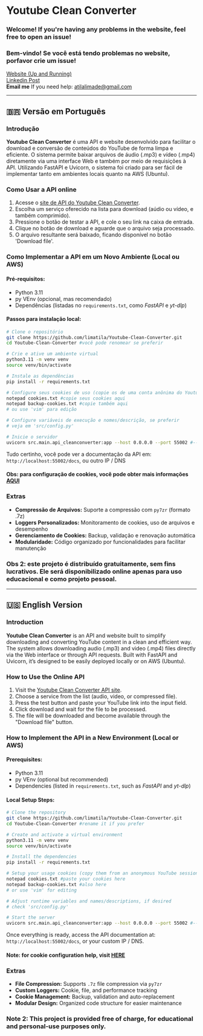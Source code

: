 # Youtube Clean Converter
### Welcome! If you're having any problems in the website, feel free to open an issue!
### Bem-vindo! Se você está tendo problemas no website, porfavor crie um issue!

[Website (Up and Running)](https://bit.ly/YoutubeCleanConverter) <br>
[Linkedin Post](https://www.linkedin.com/feed/update/urn:li:ugcPost:7317375614452170752/) <br>
**Email me** If you need help: [atilalimade@gmail.com](mailto:atilalimade@gmail.com)

---

## 🇧🇷 Versão em Português

### Introdução
**Youtube Clean Converter** é uma API e website desenvolvido para facilitar o download e conversão de conteúdos do YouTube de forma limpa e eficiente.
O sistema permite baixar arquivos de áudio (.mp3) e vídeo (.mp4) diretamente via uma interface Web e também por meio de requisições à API.
Utilizando FastAPI e Uvicorn, o sistema foi criado para ser fácil de implementar tanto em ambientes locais quanto na AWS (Ubuntu).

### Como Usar a API online
1. Acesse o [site de API do Youtube Clean Converter](https://bit.ly/YoutubeCleanConverter).
2. Escolha um serviço oferecido na lista para download (aúdio ou vídeo, e também comprimido).
3. Pressione o botão de testar a API, e cole o seu link na caixa de entrada.
4. Clique no botão de download e aguarde que o arquivo seja processado.
5. O arquivo resultante será baixado, ficando disponível no botão 'Download file'.

### Como Implementar a API em um Novo Ambiente (Local ou AWS)

#### Pré-requisitos:
- Python 3.11
- py VEnv (opcional, mas recomendado)
- Dependências (listadas no `requirements.txt`, como *FastAPI* e *yt-dlp*)

#### Passos para instalação local:
```bash
# Clone o repositório
git clone https://github.com/limatila/Youtube-Clean-Converter.git
cd Youtube-Clean-Converter #você pode renomear se preferir

# Crie e ative um ambiente virtual
python3.11 -m venv venv
source venv/bin/activate

# Instale as dependências
pip install -r requirements.txt

# Configure seus cookies de uso (copie os de uma conta anônima do Youtube)
notepad cookies.txt #copie seus cookies aqui
notepad backup-cookies.txt #copie também aqui
# ou use 'vim' para edição

# Configure variáveis de execução e nomes/descrição, se preferir
# veja em 'src/config.py'

# Inicie o servidor
uvicorn src.main.api_cleanconverter:app --host 0.0.0.0 --port 55002 #--reload
```
Tudo certinho, você pode ver a documentação da API em: `http://localhost:55002/docs`, ou outro IP / DNS

#### Obs: para configuração de cookies, você pode obter mais informações [AQUI](https://github.com/yt-dlp/yt-dlp/wiki/Extractors#exporting-youtube-cookies)

### Extras
- **Compressão de Arquivos:** Suporte a compressão com `py7zr` (formato .7z)
- **Loggers Personalizados:** Monitoramento de cookies, uso de arquivos e desempenho
- **Gerenciamento de Cookies:** Backup, validação e renovação automática
- **Modularidade:** Código organizado por funcionalidades para facilitar manutenção

### Obs 2: este projeto é distribuído gratuitamente, sem fins lucrativos. Ele será disponibilizado online apenas para uso educacional e como projeto pessoal.

---

## 🇺🇸 English Version

### Introduction
**Youtube Clean Converter** is an API and website built to simplify downloading and converting YouTube content in a clean and efficient way.
The system allows downloading audio (.mp3) and video (.mp4) files directly via the Web interface or through API requests.
Built with FastAPI and Uvicorn, it’s designed to be easily deployed locally or on AWS (Ubuntu).

### How to Use the Online API
1. Visit the [Youtube Clean Converter API site](https://bit.ly/YoutubeCleanConverter).
2. Choose a service from the list (audio, video, or compressed file).
3. Press the test button and paste your YouTube link into the input field.
4. Click download and wait for the file to be processed.
5. The file will be downloaded and become available through the "Download file" button.

### How to Implement the API in a New Environment (Local or AWS)

#### Prerequisites:
- Python 3.11
- py VEnv (optional but recommended)
- Dependencies (listed in `requirements.txt`, such as *FastAPI* and *yt-dlp*)

#### Local Setup Steps:
```bash
# Clone the repository
git clone https://github.com/limatila/Youtube-Clean-Converter.git
cd Youtube-Clean-Converter #rename it if you prefer

# Create and activate a virtual environment
python3.11 -m venv venv
source venv/bin/activate

# Install the dependencies
pip install -r requirements.txt

# Setup your usage cookies (copy them from an anonymous YouTube session)
notepad cookies.txt #paste your cookies here
notepad backup-cookies.txt #also here
# or use 'vim' for editing

# Adjust runtime variables and names/descriptions, if desired
# check 'src/config.py'

# Start the server
uvicorn src.main.api_cleanconverter:app --host 0.0.0.0 --port 55002 #--reload
```
Once everything is ready, access the API documentation at: `http://localhost:55002/docs`, or your custom IP / DNS.
#### Note: for cookie configuration help, visit [HERE](https://github.com/yt-dlp/yt-dlp/wiki/Extractors#exporting-youtube-cookies)

### Extras
- **File Compression:** Supports `.7z` file compression via `py7zr`
- **Custom Loggers:** Cookie, file, and performance tracking
- **Cookie Management:** Backup, validation and auto-replacement
- **Modular Design:** Organized code structure for easier maintenance

### Note 2: This project is provided free of charge, for educational and personal-use purposes only.

